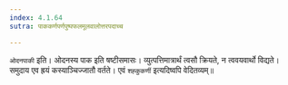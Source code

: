 ```yaml
---
index: 4.1.64
sutra: पाककर्णपर्णपुष्पफलमूलवालोत्तरपदाच्च

---
```

   `ओदनपाकी` इति। ओदनस्य पाक इति षष्टीसमासः। व्युत्पत्तिमात्रार्थं त्वसौ क्रियते, न त्ववयवार्थो विद्यते। समुदाय एव ह्रयं कस्याञ्चिज्जातौ वर्तते। एवं `शह्कुकर्णी` इत्यदिष्वपि वेदितव्यम्॥